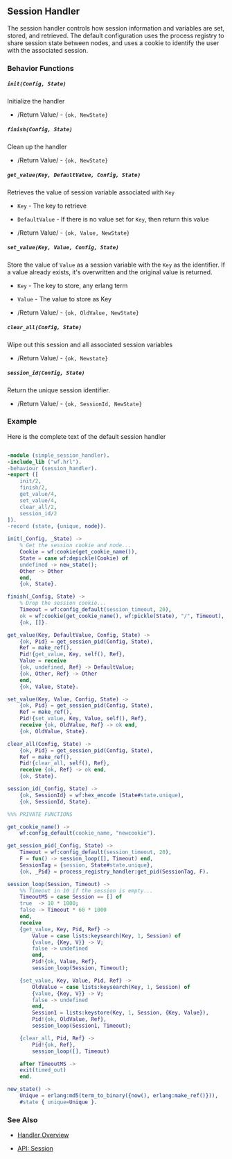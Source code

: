 <!-- dash: Handlers - Session | Guide | ###:Section -->



## Session Handler

The session handler controls how session information and variables are set,
stored, and retrieved. The default configuration uses the process registry
to share session state between nodes, and uses a cookie to identify the user
with the associated session.

### Behavior Functions

##### `init(Config, State)`

  Initialize the handler

 *  /Return Value/ - `{ok, NewState}`

##### `finish(Config, State)`

  Clean up the handler

 *  /Return Value/ - `{ok, NewState}`

##### `get_value(Key, DefaultValue, Config, State)`

Retrieves the value of session variable associated with `Key`

 *  `Key` - The key to retrieve

 *  `DefaultValue` - If there is no value set for `Key`, then return this value

 *  /Return Value/ - `{ok, Value, NewState}`

##### `set_value(Key, Value, Config, State)`

Store the value of `Value` as a session variable with the `Key` as the
identifier.  If a value already exists, it's overwritten and the original
value is returned.

 *  `Key` - The key to store, any erlang term

 *  `Value` - The value to store as Key

 *  /Return Value/ - `{ok, OldValue, NewState}`

##### `clear_all(Config, State)`

Wipe out this session and all associated session variables

 *  /Return Value/ - `{ok, Newstate}`

##### `session_id(Config, State)`

Return the unique session identifier.

 *  /Return Value/ - `{ok, SessionId, NewState}`

### Example

Here is the complete text of the default session handler

```erlang

-module (simple_session_handler).
-include_lib ("wf.hrl").
-behaviour (session_handler).
-export ([
    init/2,
    finish/2,
    get_value/4,
    set_value/4,
    clear_all/2,
    session_id/2
]).
-record (state, {unique, node}).

init(_Config, _State) ->
    % Get the session cookie and node...
    Cookie = wf:cookie(get_cookie_name()),
    State = case wf:depickle(Cookie) of
	undefined -> new_state();
	Other -> Other
    end,
    {ok, State}.

finish(_Config, State) ->
    % Drop the session cookie...
    Timeout = wf:config_default(session_timeout, 20),
    ok = wf:cookie(get_cookie_name(), wf:pickle(State), "/", Timeout),
    {ok, []}.

get_value(Key, DefaultValue, Config, State) ->
    {ok, Pid} = get_session_pid(Config, State),
    Ref = make_ref(),
    Pid!{get_value, Key, self(), Ref},
    Value = receive
	{ok, undefined, Ref} -> DefaultValue;
	{ok, Other, Ref} -> Other
    end,
    {ok, Value, State}.

set_value(Key, Value, Config, State) ->
    {ok, Pid} = get_session_pid(Config, State),
    Ref = make_ref(),
    Pid!{set_value, Key, Value, self(), Ref},
    receive {ok, OldValue, Ref} -> ok end,
    {ok, OldValue, State}.

clear_all(Config, State) ->
    {ok, Pid} = get_session_pid(Config, State),
    Ref = make_ref(),
    Pid!{clear_all, self(), Ref},
    receive {ok, Ref} -> ok end,
    {ok, State}.

session_id(_Config, State) ->
    {ok, SessionId} = wf:hex_encode (State#state.unique),
    {ok, SessionId, State}.

%%% PRIVATE FUNCTIONS

get_cookie_name() ->
    wf:config_default(cookie_name, "newcookie").

get_session_pid(_Config, State) ->
    Timeout = wf:config_default(session_timeout, 20),
    F = fun() -> session_loop([], Timeout) end,
    SessionTag = {session, State#state.unique},
    {ok, _Pid} = process_registry_handler:get_pid(SessionTag, F).

session_loop(Session, Timeout) ->
    %% Timeout in 10 if the session is empty...
    TimeoutMS = case Session == [] of
	true  -> 10 * 1000;
	false -> Timeout * 60 * 1000
    end,
    receive
	{get_value, Key, Pid, Ref} ->
	    Value = case lists:keysearch(Key, 1, Session) of
		{value, {Key, V}} -> V;
		false -> undefined
	    end,
	    Pid!{ok, Value, Ref},
	    session_loop(Session, Timeout);

	{set_value, Key, Value, Pid, Ref} ->
	    OldValue = case lists:keysearch(Key, 1, Session) of
		{value, {Key, V}} -> V;
		false -> undefined
	    end,
	    Session1 = lists:keystore(Key, 1, Session, {Key, Value}),
	    Pid!{ok, OldValue, Ref},
	    session_loop(Session1, Timeout);

	{clear_all, Pid, Ref} ->
	    Pid!{ok, Ref},
	    session_loop([], Timeout)

    after TimeoutMS ->
	exit(timed_out)
    end.

new_state() ->
    Unique = erlang:md5(term_to_binary({now(), erlang:make_ref()})),
    #state { unique=Unique }.


```


### See Also

 *  [Handler Overview](handlers.md)

 *  [API: Session](api.html)
